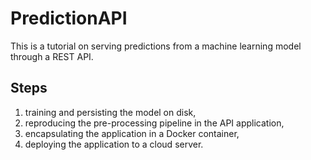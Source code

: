 # PredictionAPI
This is a tutorial on serving predictions from a machine learning model through a REST API.

## Steps
1. training and persisting the model on disk,
2. reproducing the pre-processing pipeline in the API application,
3. encapsulating the application in a Docker container,
4. deploying the application to a cloud server.
